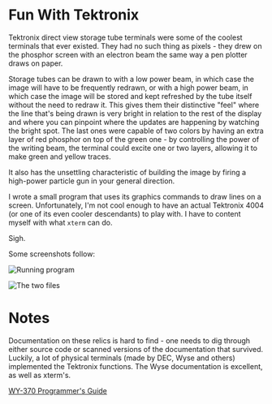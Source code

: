 # Fun With Tektronix

Tektronix direct view storage tube terminals were some of the coolest terminals that ever existed. They had no such thing as pixels - they drew on the phosphor screen with an electron beam the same way a pen plotter draws on paper. 

Storage tubes can be drawn to with a low power beam, in which case the image will have to be frequently redrawn, or with a high power beam, in which case the image will be stored and kept refreshed by the tube itself without the need to redraw it. This gives them their distinctive "feel" where the line that's being drawn is very bright in relation to the rest of the display and where you can pinpoint where the updates are happening by watching the bright spot. The last ones were capable of two colors by having an extra layer of red phosphor on top of the green one - by controlling the power of the writing beam, the terminal could excite one or two layers, allowing it to make green and yellow traces.

It also has the unsettling characteristic of building the image by firing a high-power particle gun in your general direction.

I wrote a small program that uses its graphics commands to draw lines on a screen. Unfortunately, I'm not cool enough to have an actual Tektronix 4004 (or one of its even cooler descendants) to play with. I have to content myself with what `xterm` can do.

Sigh.

Some screenshots follow:

![Running program](https://raw.githubusercontent.com/wiki/rbanffy/fun_with_tektronix/lines.png)

![The two files](https://raw.githubusercontent.com/wiki/rbanffy/fun_with_tektronix/terminal.png)

# Notes

Documentation on these relics is hard to find - one needs to dig through either source code or scanned versions of the documentation that survived. Luckily, a lot of physical terminals (made by DEC, Wyse and others) implemented the Tektronix functions. The Wyse documentation is excellent, as well as xterm's.

[WY-370 Programmer's Guide](http://www.bitsavers.org/pdf/wyse/WY-370/881133-02A_WY-370_Programmers_Guide_Jun90.pdf)
